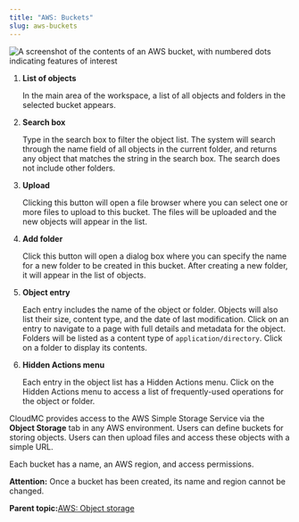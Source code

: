 ```yaml
---
title: "AWS: Buckets"
slug: aws-buckets
---
```



![A screenshot of the contents of an AWS bucket, with numbered dots indicating features of interest](aws-objectstorage-filelist-numdots-en.png)

1.  **List of objects**

    In the main area of the workspace, a list of all objects and folders in the selected bucket appears.

2.  **Search box**

    Type in the search box to filter the object list. The system will search through the name field of all objects in the current folder, and returns any object that matches the string in the search box. The search does not include other folders.

3.  **Upload**

    Clicking this button will open a file browser where you can select one or more files to upload to this bucket. The files will be uploaded and the new objects will appear in the list.

4.  **Add folder**

    Click this button will open a dialog box where you can specify the name for a new folder to be created in this bucket. After creating a new folder, it will appear in the list of objects.

5.  **Object entry**

    Each entry includes the name of the object or folder. Objects will also list their size, content type, and the date of last modification. Click on an entry to navigate to a page with full details and metadata for the object. Folders will be listed as a content type of `application/directory`. Click on a folder to display its contents.

6.  **Hidden Actions menu**

    Each entry in the object list has a Hidden Actions menu. Click on the Hidden Actions menu to access a list of frequently-used operations for the object or folder.


CloudMC provides access to the AWS Simple Storage Service via the **Object Storage** tab in any AWS environment. Users can define buckets for storing objects. Users can then upload files and access these objects with a simple URL.

Each bucket has a name, an AWS region, and access permissions.

**Attention:** Once a bucket has been created, its name and region cannot be changed.

**Parent topic:**[AWS: Object storage](aws-object_storage.md)

